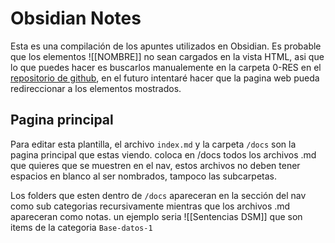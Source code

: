 # Obsidian Notes

Esta es una compilación de los apuntes utilizados en Obsidian.
Es probable que los elementos \!\[\[NOMBRE\]\] no sean cargados en la vista HTML, asi que lo que puedes hacer es buscarlos manualemente en la carpeta 0-RES en el [repositorio de github](https://github.com/daniel-baf/url-notas/tree/main/docs/0-RES/arqui/1), en el futuro intentaré hacer que la pagina web pueda redireccionar a los elementos mostrados.

## Pagina principal

Para editar esta plantilla, el archivo `index.md` y la carpeta `/docs` son la pagina principal que estas viendo. coloca en /docs todos los archivos .md que quieres que se muestren en el nav, estos archivos no deben tener espacios en blanco al ser nombrados, tampoco las subcarpetas.

Los folders que esten dentro de `/docs` apareceran en la sección del nav como sub categorias recursivamente mientras que los archivos .md apareceran como notas. un ejemplo seria ![[Sentencias DSM]]  que son items de la categoria `Base-datos-1`